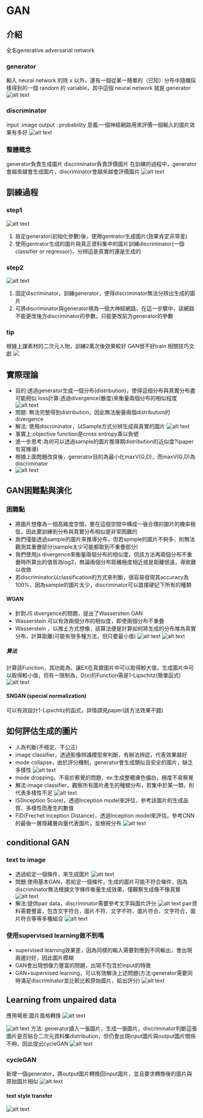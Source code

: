 # GAN
## 介紹
全名generative adversarial network
### generator
輸入 neural network 的除 $x$ 以外，還有一個從某一簡單的（已知）分布中隨機採樣得到的一個 random 的 variable，其中這個  neural network 就是 generator
![alt text](GAN_source/{489E60BA-98D5-4EC9-ABB8-5F35D23D9CE1}.png)
### discriminator
input :image
output : probability
意義:一個神經網路用來評價一個輸入的圖片效果有多好
![alt text](GAN_source/{87B49E45-ED01-42A5-9415-8E6FBF6990B2}.png)
### 整體概念
generator負責生成圖片
discriminator負責評價圖片
在訓練的過程中，generator會越來越會生成圖片，discriminator會越來越會評價圖片
![alt text](GAN_source/{34FEE96F-C74D-446E-AA9D-5712412FF39E}.png)

## 訓練過程
### step1
![alt text](GAN_source/{62616B5D-F955-410B-9091-17922E9792E7}.png)
1. 故定generator(初始化參數)後，使用gentrator生成圖片(效果肯定非常差)
2. 使用gentrator生成的圖片與真正資料集中的圖片訓練discriminator(一個classifier or regressor)，分辨這是真實的還是生成的
### step2
![alt text](GAN_source/{B028C01B-AC97-4F6B-A8F3-94E115D1E090}.png)
1. 固定discriminator，訓練generator，使得discriminator無法分辨出生成的圖片
2. 可將discriminator與generator視為一個大神經網路，在這一步驟中，該網路不能更改後方discriminator的參數，只能更改前方generator的參數
### tip
根據上課素材的二次元人物，訓練2萬次後效果較好
GAN很不好train
相關技巧文獻
![ ]({76777322-395A-4B13-AA00-2DCF11EA5E2E}.png)

## 實際理論
- 目的:透過generator生成一個分布(distribution)，使得這個分布與真實分布盡可能相似
loss計算:透過divergence(散度)來衡量兩個分布的相似程度
![alt text](GAN_source/{FF1B5794-9EC9-4906-AD8C-4612D3570700}.png)
- 問題: 無法完整得到distribution，因此無法衡量兩個distribution的divergence
- 解法: 使用discriminator，以Sample方式分辨生成與真實的圖片
![alt text](GAN_source/{C3DE5326-CD23-4823-8D02-B485A8E93A5D}.png)
- 事實上:objective function是cross entropy乘以負號
- 進一步思考:為何可以透過sample的圖片推導期distribution的近似度?(paper有寫推導)
- 根據上面問題改良後，generator目的為最小化maxV(G,D)，而maxV(G,D)為discriminator
- ![alt text](GAN_source/{55E602F7-CD0B-47A7-9363-9B39DE35318B}.png)
## GAN困難點與演化
### 困難點
- 將圖片想像為一個高維度空間，要在這個空間中構成一張合理的圖片的機率極低，因此要訓練到分布與真實分布相似是非常困難的
- 我們僅能透過sample的圖片來推導分布，但若spmple的圖片不夠多，則無法觀測其重疊部分(sample太少可能都取到不重疊部分)
- 我們使用js divergence來衡量兩個分布的相似度，但該方法再兩個分布不重疊時所算出的值皆為log2，無論兩個分布距離極度相近或是距離很遠，導致難以收斂
- 若discriminator以classification的方式來判斷，很容易發現其accuracy為100%，因為sample的圖片太少，discriminator可以直接硬記下所有的種類

#### WGAN
- 針對JS divergence的問題，提出了Wasserstein GAN
- Wasserstein 可以有效兩個分布的相似度，即使兩個分布不重疊
- Wasserstein ，以推土方式想像，該算法便是計算如何將生成的分布堆為真實分布，計算距離(可能有很多種方法，但只要最小值)
  ![alt text](GAN_source/{50B4BA25-79D4-4683-A474-61A1DD1C152D}.png)
  ![alt text](GAN_source/{2E688495-8594-4013-B26F-156F3FEBF755}.png)
##### 算法
計算該Function，其功能為，讓EX在真實圖片中可以取得較大值，生成圖片中可以取得較小值，但有一限制為，D(x)的Function需是1-Lipschitz(簡單函式)
![alt text](GAN_source/{7BFE2E71-7A4D-479D-8306-5250E3347D67}.png)
#### SNGAN (special normalization)
可以有效設計1-Lipschitz的函式，詳情請見paper(該方法效果不錯)

## 如何評估生成的圖片
 - 人為判斷(不穩定、不公正)
 - image classifier，透過影像辨識模型來判斷，有辦法辨認，代表效果越好
  - mode collapse，由於評分機制，generator會生成類似且安全的圖片，缺乏多樣性
    ![alt text](GAN_source/{DE223E54-8E69-45E2-9E2B-540379CD41C4}.png)
  - mode dropping，不易於察覺的問題，ex:生成整體膚色偏白，極度不易察覺
  - 解法:image classifier，觀察所有圖片產生的種類分布，若集中於某一類，則代表多樣性不足
    ![alt text](GAN_source/{0CABB50C-150A-4B07-A41F-8A2F3C9156DA}.png)
 - IS(Inception Score)，透過Inception model來評估，參考該圖片的生成品質、多樣性而產生的數值
 - FID(Frechet Inception Distance)，透過Inception model來評估，參考CNN的最後一層隱藏層向量代表圖片，並檢視分布
![alt text](GAN_source/{026163AA-1A0E-4C6C-A0F8-5663D14F0F71}.png)
## conditional GAN
### text to image
- 透過給定一個條件，來生成圖片
  ![alt text](GAN_source/{6EAF13C3-E481-45DB-AF09-2ECDABCCCC4F}.png)
- 問題:使用基本GAN，若給定一個條件，生成的圖片可能不符合條件，因為discriminator無法根據文字條件衡量生成效果，僅觀察生成像不像真實
![alt text](GAN_source/{E9834D4F-93C2-4FB2-8D40-8BF917F01B9D}.png)
- 解法:提供pair data，discriminator需要參考文字與圖片評分
![alt text](GAN_source/{FCA2AEA5-7533-4301-AD50-C4D58082BAE7}.png)
pair資料需要豐富，包含文字符合，圖片不符、文字不符、圖片符合、文字符合，圖片符合等等多種組合
![alt text](GAN_source/{CE6E35F2-E702-4B26-AF28-B669F61D9C6E}.png)

### 使用supervised learning做不到嗎
- supervised learning效果差，因為同樣的輸入需要對應到不同輸出，會出現兩邊討好，因此圖片模糊
- GAN會出現想像力豐富的問題，出現不包含於input的特徵
- GAN+supervised learning，可以有效解決上述問題(方法:generator需要同時滿足discriminator並比較比較原始圖片，給出評分)
![alt text](GAN_source/{1F298821-FADB-4646-85B1-E36B3FCC427D}.png)
## Learning from unpaired data
應用場景:圖片風格轉換
![alt text](GAN_source/{5DC0DCC4-25A2-4ECF-AE3D-AFA2B962FAFD}.png)

![alt text](GAN_source/{4E9A166A-F16B-4F67-8397-536C2CCE1197}.png)
方法:
generator讀入一張圖片，生成一張圖片，discriminator判斷這張圖片是否貼合二次元資料集distribution，但仍會出現input圖片與output圖片關係不夠，因此提出cycleGAN
![alt text](GAN_source/{C13395C8-21BB-4028-949C-06C94526CCB1}.png)
### cycleGAN
新增一個generator，將output圖片轉換回input圖片，並且要求轉換後的圖片與原始圖片相似
![alt text](GAN_source/{3D68DA87-2214-4A66-ABF6-70FE8CD8C9B6}.png)
#### text style transfer
![alt text](GAN_source/{5D49B333-C290-4AA0-8DBC-974E3EC7CD03}.png)